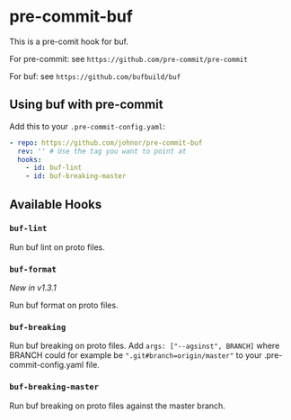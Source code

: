 # pre-commit-buf

This is a pre-comit hook for buf.

For pre-commit: see `https://github.com/pre-commit/pre-commit`

For buf: see `https://github.com/bufbuild/buf`

## Using buf with pre-commit

Add this to your `.pre-commit-config.yaml`:

```yaml
- repo: https://github.com/johnor/pre-commit-buf
  rev: '' # Use the tag you want to point at
  hooks:
    - id: buf-lint
    - id: buf-breaking-master
```

## Available Hooks

### `buf-lint`

Run buf lint on proto files.

### `buf-format`

_New in v1.3.1_

Run buf format on proto files.

### `buf-breaking`

Run buf breaking on proto files. Add `args: ["--agsinst", BRANCH]` where BRANCH
could for example be `".git#branch=origin/master"` to your
.pre-commit-config.yaml file.

### `buf-breaking-master`

Run buf breaking on proto files against the master branch.
